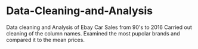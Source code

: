 # Data-Cleaning-and-Analysis
Data cleaning and Analysis of Ebay Car Sales from 90's to 2016
Carried out cleaning of the column names.
Examined the most pupolar brands and compared it to the mean prices.
